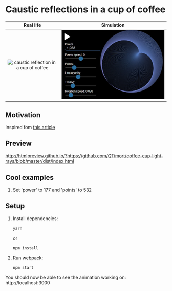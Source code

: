 # Caustic reflections in a cup of coffee

Real life             |  Simulation
:-------------------------:|:-------------------------:
![caustic reflection in a cup of coffee](http://www.antoniosiber.org/bruno_pauns_caustic/kaustika_salica_1.jpg)  |  ![caustic reflection in javascript](./img/preview-1.jpg)

## Motivation
Inspired fom [this article](http://lacim.uqam.ca/~plouffe/cercles/circles.html)

## Preview
http://htmlpreview.github.io/?https://github.com/QTimort/coffee-cup-light-rays/blob/master/dist/index.html

## Cool examples
1. Set 'power' to 177 and 'points' to 532

## Setup
1.  Install dependencies:

        yarn

    or

        npm install

2.  Run webpack:

        npm start

You should now be able to see the animation working on: http://localhost:3000
